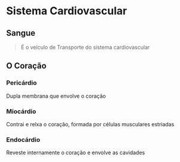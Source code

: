 # Sistema Cardiovascular
## Sangue
> É o veículo de Transporte do sistema cardiovascular
## O Coração
### Pericárdio
Dupla membrana que envolve o coração
### Miocárdio
Contrai e relxa o coração, formada por células musculares estriadas
### Endocárdio
Reveste internamente o coração e envolve as cavidades
 
